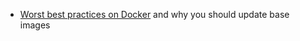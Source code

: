 * [Worst best practices on Docker](https://pythonspeed.com/articles/security-updates-in-docker/) and why you should update base images
